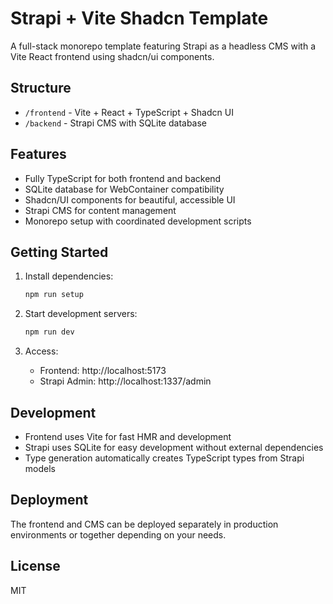 # Strapi + Vite Shadcn Template

A full-stack monorepo template featuring Strapi as a headless CMS with a Vite React frontend using shadcn/ui components.

## Structure

- `/frontend` - Vite + React + TypeScript + Shadcn UI
- `/backend` - Strapi CMS with SQLite database

## Features

- Fully TypeScript for both frontend and backend
- SQLite database for WebContainer compatibility
- Shadcn/UI components for beautiful, accessible UI
- Strapi CMS for content management
- Monorepo setup with coordinated development scripts

## Getting Started

1. Install dependencies:
   ```bash
   npm run setup
   ```

2. Start development servers:
   ```bash
   npm run dev
   ```

3. Access:
   - Frontend: http://localhost:5173
   - Strapi Admin: http://localhost:1337/admin

## Development

- Frontend uses Vite for fast HMR and development
- Strapi uses SQLite for easy development without external dependencies
- Type generation automatically creates TypeScript types from Strapi models

## Deployment

The frontend and CMS can be deployed separately in production environments or together depending on your needs.

## License

MIT
